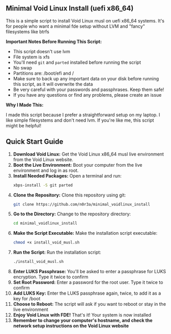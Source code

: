 ## Minimal Void Linux Install (uefi x86_64)

This is a simple script to install Void Linux musl on uefi x86_64 systems. It's for people who want a minimal fde setup without LVM and "fancy" filesystems like btrfs

**Important Notes Before Running This Script:**

* This script doesn't use lvm
* File system is xfs
* You'll need `git` and `parted` installed before running the script
* No swap
* Partitions are: /boot/efi and /
* Make sure to back up any important data on your disk before running this script, as it will overwrite the data
* Be very careful with your passwords and passphrases. Keep them safe!
* If you have any questions or find any problems, please create an issue

**Why I Made This:**

I made this script because I prefer a straightforward setup on my laptop. I like simple filesystems and don't need lvm. If you're like me, this script might be helpful!

## Quick Start Guide

1.  **Download Void Linux:** Get the Void Linux x86_64 musl live environment from the Void Linux website.
2.  **Boot the Live Environment:** Boot your computer from the live environment and log in as root.
3.  **Install Needed Packages:** Open a terminal and run:
    ```bash
    xbps-install -S git parted
    ```
4.  **Clone the Repository:** Clone this repository using git:
    ```bash
    git clone https://github.com/n0r3a/minimal_voidlinux_install
    ```
5.  **Go to the Directory:** Change to the repository directory:
    ```bash
    cd minimal_voidlinux_install
    ```
6.  **Make the Script Executable:** Make the installation script executable:
    ```bash
    chmod +x install_void_musl.sh
    ```
7.  **Run the Script:** Run the installation script:
    ```bash
    ./install_void_musl.sh
    ```
8.  **Enter LUKS Passphrase:** You'll be asked to enter a passphrase for LUKS encryption. Type it twice to confirm
9.  **Set Root Password:** Enter a password for the root user. Type it twice to confirm
10. **Add LUKS Key:** Enter the LUKS passphrase again, twice, to add it as a key for /boot
11. **Choose to Reboot:** The script will ask if you want to reboot or stay in the live environment
12. **Enjoy Void Linux with FDE!** That's it! Your system is now installed
12. **Remember to change your computer's hostname, and check the network setup instructions on the Void Linux website**
